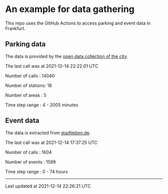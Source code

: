 # An example for data gathering

This repo uses the GitHub Actions to access parking and event data in Frankfurt.

## Parking data
The data is provided by the [open data collection of the city](https://www.offenedaten.frankfurt.de/).

The last call was at 2021-12-14 22:22:01 UTC

Number of calls   : 14040

Number of stations:    18

Number of areas   :     5

Time step range   :     4 -  2005 minutes


## Event data
The data is extracted from [stadtleben.de](https://stadtleben.de/frankfurt/).

The last call was at 2021-12-14 17:37:25 UTC

Number of calls   : 1604

Number of events  : 1599

Time step range   :    0 -   74 hours


----

Last updated at 2021-12-14 22:26:21 UTC
